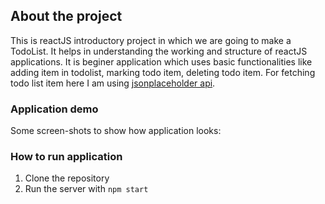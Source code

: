 
## About the project

This is reactJS introductory project in which we are going to make a TodoList. It helps in understanding the working and structure of reactJS applications. It is beginer application which uses basic functionalities like adding item in todolist, marking todo item, deleting todo item. For fetching todo list item here I am using [jsonplaceholder api](https://jsonplaceholder.typicode.com/).

### Application demo

Some screen-shots to show how application looks:

### How to run application

1. Clone the repository
2. Run the server with  `npm start`
